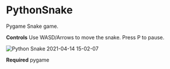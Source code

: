 # PythonSnake
Pygame Snake game.

**Controls**
Use WASD/Arrows to move the snake. Press P to pause.

![Python Snake 2021-04-14 15-02-07](https://user-images.githubusercontent.com/54554621/114758316-34d1f500-9d33-11eb-9721-73900fea3308.gif)

**Required**
pygame
